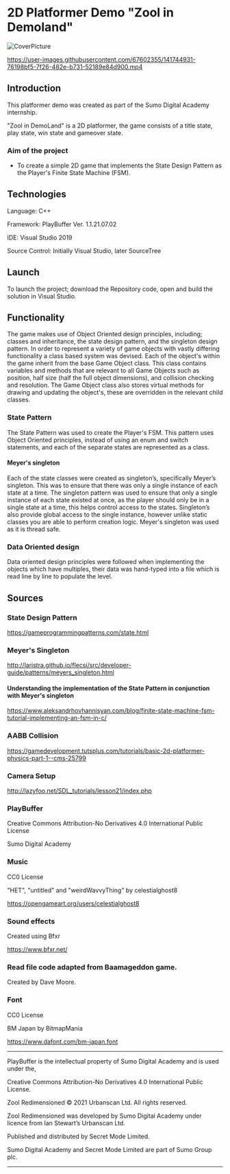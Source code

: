 # 2D Platformer Demo "Zool in Demoland"


![CoverPicture](https://user-images.githubusercontent.com/67602355/141102007-1d6ac265-a6bd-4fdb-8fbb-2afcb49dd31f.png)



https://user-images.githubusercontent.com/67602355/141744931-76198bf5-7f26-482e-b731-52189e84d900.mp4



## Introduction
This platformer demo was created as part of the Sumo Digital Academy internship. 

"Zool in DemoLand" is a 2D platformer, the game consists of a title state, play state, win state and gameover state.

### Aim of the project
- To create a simple 2D game that implements the State Design Pattern as the Player's Finite State Machine (FSM).

## Technologies
Language: C++

Framework: PlayBuffer Ver. 1.1.21.07.02

IDE: Visual Studio 2019

Source Control: Initially Visual Studio, later SourceTree

## Launch
To launch the project; download the Repository code, open and build the solution in Visual Studio.

## Functionality

The game makes use of Object Oriented design principles, including; classes and inheritance,
the state design pattern, and the singleton design pattern.
In order to represent a variety of game objects with vastly differing functionality a class based system was devised.
Each of the object's within the game inherit from the base Game Object class.
This class contains variables and methods that are relevant to all Game Objects such as position, half size (half the full object dimensions),
and collision checking and resolution.
The Game Object class also stores virtual methods for drawing and updating the object's, these are overridden in the relevant child classes.

### State Pattern

The State Pattern was used to create the Player's FSM. 
This pattern uses Object Oriented principles, 
instead of using an enum and switch statements, 
and each of the separate states are represented as a class. 

#### Meyer's singleton

Each of the state classes were created as singleton’s, specifically Meyer’s singleton. This was to ensure that there was only a single instance of each state at a time. 
The singleton pattern was used to ensure that only a single instance of each state existed at once, as the player should only be in a single state at a time, this helps control access to the states. 
Singleton’s also provide global access to the single instance, however unlike static classes you are able to perform creation logic.
Meyer's singleton was used as it is thread safe.

### Data Oriented design

Data oriented design principles were followed when implementing the objects which have multiples,
their data was hand-typed into a file which is read line by line to populate the level.

## Sources

### State Design Pattern
https://gameprogrammingpatterns.com/state.html

### Meyer's Singleton
http://laristra.github.io/flecsi/src/developer-guide/patterns/meyers_singleton.html

#### Understanding the implementation of the State Pattern in conjunction with Meyer's singleton
https://www.aleksandrhovhannisyan.com/blog/finite-state-machine-fsm-tutorial-implementing-an-fsm-in-c/

### AABB Collision
https://gamedevelopment.tutsplus.com/tutorials/basic-2d-platformer-physics-part-1--cms-25799

### Camera Setup
http://lazyfoo.net/SDL_tutorials/lesson21/index.php

### PlayBuffer
Creative Commons Attribution-No Derivatives 4.0 International Public License

Sumo Digital Academy 

### Music 
CC0 License 

"HET", "untitled" and "weirdWavvyThing" by celestialghost8 


https://opengameart.org/users/celestialghost8

### Sound effects
Created using Bfxr

https://www.bfxr.net/

### Read file code adapted from Baamageddon game.
Created by Dave Moore.

### Font
CC0 License

BM Japan by BitmapMania

https://www.dafont.com/bm-japan.font

_________________________________________________________________________________________________________
PlayBuffer is the intellectual property of Sumo Digital Academy and is used under the,

Creative Commons Attribution-No Derivatives 4.0 International Public License.

Zool Redimensioned © 2021 Urbanscan Ltd. All rights reserved. 

Zool Redimensioned was developed by Sumo Digital Academy under licence from Ian Stewart’s Urbanscan Ltd.

Published and distributed by Secret Mode Limited. 

Sumo Digital Academy and Secret Mode Limited are part of Sumo Group plc.
_________________________________________________________________________________________________________

